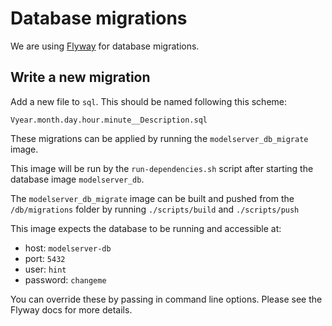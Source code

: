 # Database migrations
We are using [Flyway](https://flywaydb.org/) for database migrations.

## Write a new migration
Add a new file to `sql`. This should be named following this scheme:

```
Vyear.month.day.hour.minute__Description.sql
```

These migrations can be applied by running the `modelserver_db_migrate` image. 

This image will be run by the 
`run-dependencies.sh` script after starting the database image `modelserver_db`.

The `modelserver_db_migrate` image can be built and pushed from the `/db/migrations` folder by
running `./scripts/build` and `./scripts/push`

This image expects the database to be running and accessible 
at:

* host: `modelserver-db`
* port: `5432`
* user: `hint`
* password: `changeme`

You can override these by passing in command line options. Please see the Flyway
docs for more details.
